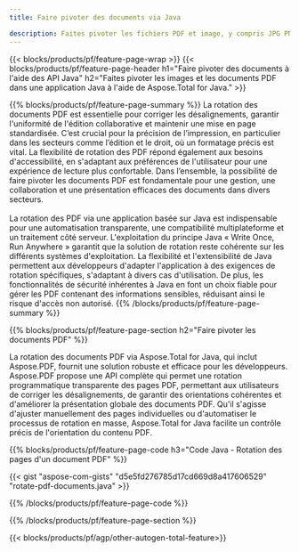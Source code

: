 ```yaml
---
title: Faire pivoter des documents via Java 

description: Faites pivoter les fichiers PDF et image, y compris JPG PNG BMP GIF TIFF SVG via votre application Java.
---
```


{{< blocks/products/pf/feature-page-wrap >}}
{{< blocks/products/pf/feature-page-header h1="Faire pivoter des documents à l'aide des API Java" h2="Faites pivoter les images et les documents PDF dans une application Java à l'aide de Aspose.Total for Java." >}}

{{% blocks/products/pf/feature-page-summary %}}
La rotation des documents PDF est essentielle pour corriger les désalignements, garantir l'uniformité de l'édition collaborative et maintenir une mise en page standardisée. C’est crucial pour la précision de l’impression, en particulier dans les secteurs comme l’édition et le droit, où un formatage précis est vital. La flexibilité de rotation des PDF répond également aux besoins d'accessibilité, en s'adaptant aux préférences de l'utilisateur pour une expérience de lecture plus confortable. Dans l’ensemble, la possibilité de faire pivoter les documents PDF est fondamentale pour une gestion, une collaboration et une présentation efficaces des documents dans divers secteurs. <br /><br />
La rotation des PDF via une application basée sur Java est indispensable pour une automatisation transparente, une compatibilité multiplateforme et un traitement côté serveur. L'exploitation du principe Java « Write Once, Run Anywhere » garantit que la solution de rotation reste cohérente sur les différents systèmes d'exploitation. La flexibilité et l'extensibilité de Java permettent aux développeurs d'adapter l'application à des exigences de rotation spécifiques, s'adaptant à divers cas d'utilisation. De plus, les fonctionnalités de sécurité inhérentes à Java en font un choix fiable pour gérer les PDF contenant des informations sensibles, réduisant ainsi le risque d'accès non autorisé. 
{{% /blocks/products/pf/feature-page-summary  %}}


{{% blocks/products/pf/feature-page-section  h2="Faire pivoter les documents PDF" %}}

La rotation des documents PDF via Aspose.Total for Java, qui inclut Aspose.PDF, fournit une solution robuste et efficace pour les développeurs. Aspose.PDF propose une API complète qui permet une rotation programmatique transparente des pages PDF, permettant aux utilisateurs de corriger les désalignements, de garantir des orientations cohérentes et d'améliorer la présentation globale des documents PDF. Qu'il s'agisse d'ajuster manuellement des pages individuelles ou d'automatiser le processus de rotation en masse, Aspose.Total for Java facilite un contrôle précis de l'orientation du contenu PDF.

{{% blocks/products/pf/feature-page-code h3="Code Java - Rotation des pages d'un document PDF" %}}

{{< gist "aspose-com-gists" "d5e5fd276785d17cd669d8a417606529" "rotate-pdf-documents.java" >}}

{{% /blocks/products/pf/feature-page-code  %}}

{{% /blocks/products/pf/feature-page-section %}}

{{< blocks/products/pf/agp/other-autogen-total-feature>}}